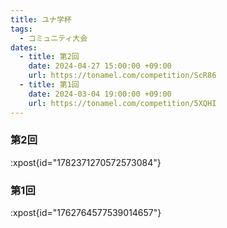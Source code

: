 ```yaml
---
title: ユナ学杯
tags:
  - コミュニティ大会
dates:
  - title: 第2回
    date: 2024-04-27 15:00:00 +09:00
    url: https://tonamel.com/competition/ScR86
  - title: 第1回
    date: 2024-03-04 19:00:00 +09:00
    url: https://tonamel.com/competition/5XQHI
---
```


### 第2回
:xpost{id="1782371270572573084"}

### 第1回
:xpost{id="1762764577539014657"}
